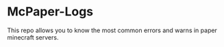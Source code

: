 # McPaper-Logs
This repo allows you to know the most common errors and warns in paper minecraft servers.
